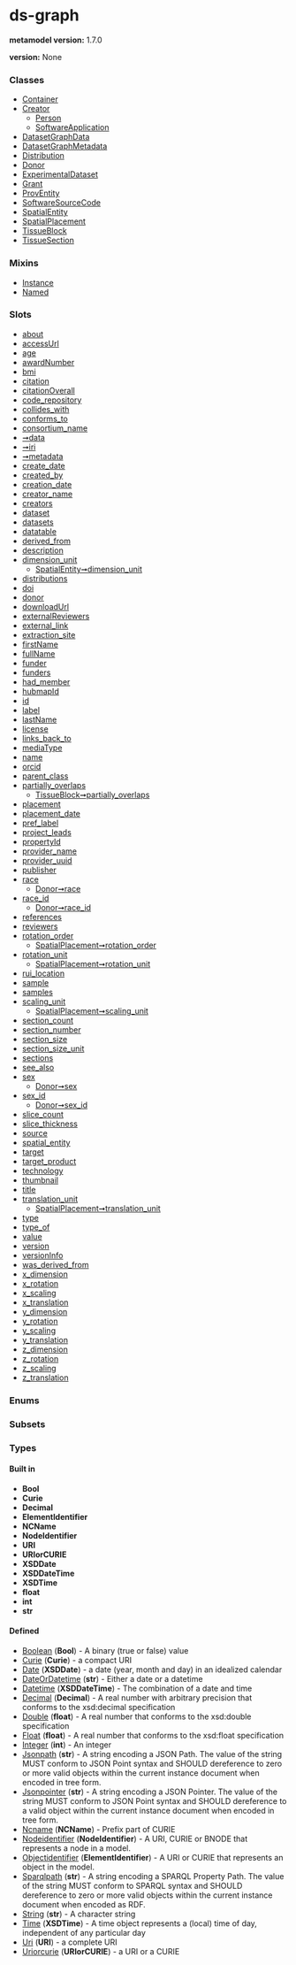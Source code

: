 
# ds-graph


**metamodel version:** 1.7.0

**version:** None





### Classes

 * [Container](Container.md)
 * [Creator](Creator.md)
     * [Person](Person.md)
     * [SoftwareApplication](SoftwareApplication.md)
 * [DatasetGraphData](DatasetGraphData.md)
 * [DatasetGraphMetadata](DatasetGraphMetadata.md)
 * [Distribution](Distribution.md)
 * [Donor](Donor.md)
 * [ExperimentalDataset](ExperimentalDataset.md)
 * [Grant](Grant.md)
 * [ProvEntity](ProvEntity.md)
 * [SoftwareSourceCode](SoftwareSourceCode.md)
 * [SpatialEntity](SpatialEntity.md)
 * [SpatialPlacement](SpatialPlacement.md)
 * [TissueBlock](TissueBlock.md)
 * [TissueSection](TissueSection.md)

### Mixins

 * [Instance](Instance.md)
 * [Named](Named.md)

### Slots

 * [about](about.md)
 * [accessUrl](accessUrl.md)
 * [age](age.md)
 * [awardNumber](awardNumber.md)
 * [bmi](bmi.md)
 * [citation](citation.md)
 * [citationOverall](citationOverall.md)
 * [code_repository](code_repository.md)
 * [collides_with](collides_with.md)
 * [conforms_to](conforms_to.md)
 * [consortium_name](consortium_name.md)
 * [➞data](container__data.md)
 * [➞iri](container__iri.md)
 * [➞metadata](container__metadata.md)
 * [create_date](create_date.md)
 * [created_by](created_by.md)
 * [creation_date](creation_date.md)
 * [creator_name](creator_name.md)
 * [creators](creators.md)
 * [dataset](dataset.md)
 * [datasets](datasets.md)
 * [datatable](datatable.md)
 * [derived_from](derived_from.md)
 * [description](description.md)
 * [dimension_unit](dimension_unit.md)
     * [SpatialEntity➞dimension_unit](SpatialEntity_dimension_unit.md)
 * [distributions](distributions.md)
 * [doi](doi.md)
 * [donor](donor.md)
 * [downloadUrl](downloadUrl.md)
 * [externalReviewers](externalReviewers.md)
 * [external_link](external_link.md)
 * [extraction_site](extraction_site.md)
 * [firstName](firstName.md)
 * [fullName](fullName.md)
 * [funder](funder.md)
 * [funders](funders.md)
 * [had_member](had_member.md)
 * [hubmapId](hubmapId.md)
 * [id](id.md)
 * [label](label.md)
 * [lastName](lastName.md)
 * [license](license.md)
 * [links_back_to](links_back_to.md)
 * [mediaType](mediaType.md)
 * [name](name.md)
 * [orcid](orcid.md)
 * [parent_class](parent_class.md)
 * [partially_overlaps](partially_overlaps.md)
     * [TissueBlock➞partially_overlaps](TissueBlock_partially_overlaps.md)
 * [placement](placement.md)
 * [placement_date](placement_date.md)
 * [pref_label](pref_label.md)
 * [project_leads](project_leads.md)
 * [propertyId](propertyId.md)
 * [provider_name](provider_name.md)
 * [provider_uuid](provider_uuid.md)
 * [publisher](publisher.md)
 * [race](race.md)
     * [Donor➞race](Donor_race.md)
 * [race_id](race_id.md)
     * [Donor➞race_id](Donor_race_id.md)
 * [references](references.md)
 * [reviewers](reviewers.md)
 * [rotation_order](rotation_order.md)
     * [SpatialPlacement➞rotation_order](SpatialPlacement_rotation_order.md)
 * [rotation_unit](rotation_unit.md)
     * [SpatialPlacement➞rotation_unit](SpatialPlacement_rotation_unit.md)
 * [rui_location](rui_location.md)
 * [sample](sample.md)
 * [samples](samples.md)
 * [scaling_unit](scaling_unit.md)
     * [SpatialPlacement➞scaling_unit](SpatialPlacement_scaling_unit.md)
 * [section_count](section_count.md)
 * [section_number](section_number.md)
 * [section_size](section_size.md)
 * [section_size_unit](section_size_unit.md)
 * [sections](sections.md)
 * [see_also](see_also.md)
 * [sex](sex.md)
     * [Donor➞sex](Donor_sex.md)
 * [sex_id](sex_id.md)
     * [Donor➞sex_id](Donor_sex_id.md)
 * [slice_count](slice_count.md)
 * [slice_thickness](slice_thickness.md)
 * [source](source.md)
 * [spatial_entity](spatial_entity.md)
 * [target](target.md)
 * [target_product](target_product.md)
 * [technology](technology.md)
 * [thumbnail](thumbnail.md)
 * [title](title.md)
 * [translation_unit](translation_unit.md)
     * [SpatialPlacement➞translation_unit](SpatialPlacement_translation_unit.md)
 * [type](type.md)
 * [type_of](type_of.md)
 * [value](value.md)
 * [version](version.md)
 * [versionInfo](versionInfo.md)
 * [was_derived_from](was_derived_from.md)
 * [x_dimension](x_dimension.md)
 * [x_rotation](x_rotation.md)
 * [x_scaling](x_scaling.md)
 * [x_translation](x_translation.md)
 * [y_dimension](y_dimension.md)
 * [y_rotation](y_rotation.md)
 * [y_scaling](y_scaling.md)
 * [y_translation](y_translation.md)
 * [z_dimension](z_dimension.md)
 * [z_rotation](z_rotation.md)
 * [z_scaling](z_scaling.md)
 * [z_translation](z_translation.md)

### Enums


### Subsets


### Types


#### Built in

 * **Bool**
 * **Curie**
 * **Decimal**
 * **ElementIdentifier**
 * **NCName**
 * **NodeIdentifier**
 * **URI**
 * **URIorCURIE**
 * **XSDDate**
 * **XSDDateTime**
 * **XSDTime**
 * **float**
 * **int**
 * **str**

#### Defined

 * [Boolean](types/Boolean.md)  (**Bool**)  - A binary (true or false) value
 * [Curie](types/Curie.md)  (**Curie**)  - a compact URI
 * [Date](types/Date.md)  (**XSDDate**)  - a date (year, month and day) in an idealized calendar
 * [DateOrDatetime](types/DateOrDatetime.md)  (**str**)  - Either a date or a datetime
 * [Datetime](types/Datetime.md)  (**XSDDateTime**)  - The combination of a date and time
 * [Decimal](types/Decimal.md)  (**Decimal**)  - A real number with arbitrary precision that conforms to the xsd:decimal specification
 * [Double](types/Double.md)  (**float**)  - A real number that conforms to the xsd:double specification
 * [Float](types/Float.md)  (**float**)  - A real number that conforms to the xsd:float specification
 * [Integer](types/Integer.md)  (**int**)  - An integer
 * [Jsonpath](types/Jsonpath.md)  (**str**)  - A string encoding a JSON Path. The value of the string MUST conform to JSON Point syntax and SHOULD dereference to zero or more valid objects within the current instance document when encoded in tree form.
 * [Jsonpointer](types/Jsonpointer.md)  (**str**)  - A string encoding a JSON Pointer. The value of the string MUST conform to JSON Point syntax and SHOULD dereference to a valid object within the current instance document when encoded in tree form.
 * [Ncname](types/Ncname.md)  (**NCName**)  - Prefix part of CURIE
 * [Nodeidentifier](types/Nodeidentifier.md)  (**NodeIdentifier**)  - A URI, CURIE or BNODE that represents a node in a model.
 * [Objectidentifier](types/Objectidentifier.md)  (**ElementIdentifier**)  - A URI or CURIE that represents an object in the model.
 * [Sparqlpath](types/Sparqlpath.md)  (**str**)  - A string encoding a SPARQL Property Path. The value of the string MUST conform to SPARQL syntax and SHOULD dereference to zero or more valid objects within the current instance document when encoded as RDF.
 * [String](types/String.md)  (**str**)  - A character string
 * [Time](types/Time.md)  (**XSDTime**)  - A time object represents a (local) time of day, independent of any particular day
 * [Uri](types/Uri.md)  (**URI**)  - a complete URI
 * [Uriorcurie](types/Uriorcurie.md)  (**URIorCURIE**)  - a URI or a CURIE
